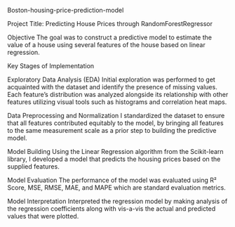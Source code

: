 Boston-housing-price-prediction-model

Project Title: Predicting House Prices through RandomForestRegressor

Objective The goal was to construct a predictive model to estimate the value of a house using several features of the house based on linear regression.

Key Stages of Implementation

Exploratory Data Analysis (EDA) Initial exploration was performed to get acquainted with the dataset and identify the presence of missing values. Each feature’s distribution was analyzed alongside its relationship with other features utilizing visual tools such as histograms and correlation heat maps.

Data Preprocessing and Normalization I standardized the dataset to ensure that all features contributed equitably to the model, by bringing all features to the same measurement scale as a prior step to building the predictive model.

Model Building Using the Linear Regression algorithm from the Scikit-learn library, I developed a model that predicts the housing prices based on the supplied features.

Model Evaluation The performance of the model was evaluated using R² Score, MSE, RMSE, MAE, and MAPE which are standard evaluation metrics.

Model Interpretation Interpreted the regression model by making analysis of the regression coefficients along with vis-a-vis the actual and predicted values that were plotted.
